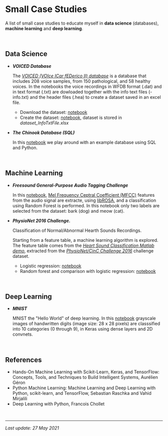 # Small Case Studies

A list of small case studies to educate myself in **data science** (databases), **machine learning** and **deep learning**.

<br>

## Data Science

- ***VOICED Database***

  The [*VOICED (VOIce ICar fEDerico II) database*](https://physionet.org/physiobank/database/voiced/) is a database that includes 208 voice samples, from 150 pathological, and 58 healthy voices. In the notebooks the voice recordings in WFDB format (.dat) and in text format (.txt) are dowloaded together with the info text files (-info.txt) and the header files (.hea) to create a dataset saved in an excel file.

  - Download the dataset: [notebook](https://github.com/JrVerbiest/Data_Science_Machine_Learning_Case_Studies/blob/master/VOICED%20Database/getDatabase.ipynb)
  - Create the dataset: [notebook](https://github.com/JrVerbiest/Data_Science_Machine_Learning_Case_Studies/blob/master/VOICED%20Database/createDataset.ipynb), dataset is stored in  *dataset_InfoTxtFile.xlsx*

- ***The Chinook Database (SQL)*** 

  In this [notebook](https://github.com/JrVerbiest/Data_Science_Machine_Learning_Case_Studies/blob/master/The%20Chinook%20Database/SQL%20-%20The%20Chinook%20Database.ipynb) we play around with an example database using SQL and Python.
  

<br>

## Machine Learning

- ***Freesound General-Purpose Audio Tagging Challenge***
  
  In this [notebook](https://github.com/JrVerbiest/Data_Science_Machine_Learning_Case_Studies/blob/master/Freesound%20General-Purpose%20Audio%20Tagging%20Challenge/Freesound%20General-Purpose%20Audio%20Tagging%20Challenge%20-%20Random%20Forest%20and%20MFCC.ipynb), [Mel Frequency Ceptral Coefficient (MFCC)](https://en.wikipedia.org/wiki/Mel-frequency_cepstrum) features from the audio signal are extracte, using [libROSA](https://librosa.github.io/librosa/), and a classification using Random Forest is performed. In this notebook only two labels are selected from the dataset: bark (dog) and meow (cat).

- ***PhysioNet 2016 Challenge.***

  Classification of Normal/Abnormal Hearth Sounds Recordings.
  
  Starting from a feature table, a machine learning algorithm is explored. The feature table comes from the [*Heart Sound Classification Matlab demo*](https://nl.mathworks.com/matlabcentral/fileexchange/65286-heart-sound-classifier), extracted from the *[PhysioNet/CinC Challenge 2016](https://physionet.org/challenge/2016/)* challenge dataset.
  
  - Logistic regression: [notebook](https://github.com/JrVerbiest/Data_Science_Machine_Learning_Case_Studies/blob/master/PhysioNet%202016%20Challenge/Machine_Learning_Logistic_regression.ipynb)
  - Random forest and comparison with logistic regression: [notebook](https://github.com/JrVerbiest/Data_Science_Machine_Learning_Case_Studies/blob/master/PhysioNet%202016%20Challenge/Machine_Learning_Random_forest.ipynb)

<br>

## Deep Learning

- ***MNIST***
  
  MNIST the "Hello World" of deep learning. In this [notebook](https://github.com/JrVerbiest/Data_Science_Machine_Learning_Case_Studies/blob/master/MNIST/MNIST.ipynb) grayscale images of handwritten digits (image size: 28 x 28 pixels) are classsified into 10 categories (0 through 9), in Keras using dense layers and 2D convnets.
  

<br>

## References

- Hands-On Machine Learning with Scikit-Learn, Keras, and TensorFlow: Concepts, Tools, and Techniques to Build Intelligent Systems, Aurélien Géron
- Python Machine Learning: Machine Learning and Deep Learning with Python, scikit-learn, and TensorFlow, Sebastian Raschka and Vahid Mirjalili
- Deep Learning with Python, Francois Chollet

<br>

---

*Last update: 27 May 2021*